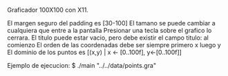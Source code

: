 Graficador 100X100 con X11.

El margen seguro del padding es [30-100]
El tamano se puede cambiar a cualquiera que entre a la pantalla
Presionar una tecla sobre el grafico lo cerrara.
El titulo puede estar vacio, pero debe existir el campo titulo: al comienzo
El orden de las coordenadas debe ser siempre primero x luego y
El dominio de los puntos es [(x,y) | x <- [0..100f], y<-[0..100f]] 

Ejemplo de ejecucion: $ ./main "../../data/points.gra"

